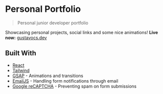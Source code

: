 # Personal Portfolio

> Personal junior developer portfolio

Showcasing personal projects, social links and some nice animations!
**Live now:** [gustavocs.dev](https://gustavocs.dev)

## Built With

* [React](https://react.dev/)
* [Tailwind](https://tailwindcss.com/)
* [GSAP](https://gsap.com/) - Animations and transitions
* [EmailJS](https://www.emailjs.com/) - Handling form notifications through email
* [Google reCAPTCHA](https://www.google.com/recaptcha/about/) - Preventing spam on form submissions



 